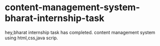# content-management-system-bharat-internship-task
hey,bharat internship task has completed. content management system using html,css,java scrip.
